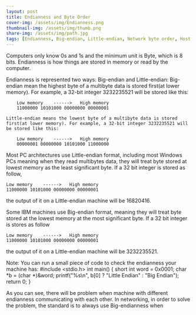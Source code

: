 ```yaml
---
layout: post
title: Endianness and Byte Order
cover-img: /assets/img/Endianness.png
thumbnail-img: /assets/img/thumb.png
share-img: /assets/img/path.jpg
tags: [Endianness, Big-endian, Little-endian, Network byte order, Host byte order]
---
```


Computers only know 0s and 1s and the minimum unit is Byte, which is 8 bits. Endianness is how things are stored in memory or read by the computer.

Endianness is represented two ways: Big-endian and Little-endian:
    Big-endian mean the highest byte of a multibyte data is stored first(at lower memory). For example, a 32-bit integer 3232235521 will be stored like this:

        Low memory    ------>   High memory
        11000000 10101000 00000000 00000001   

    Little-endian means the lowest byte of a multibyte data is stored first(at lower memory). For example, a 32-bit integer 3232235521 will be stored like this:

        Low memory    ------>   High memory
        00000001 00000000 10101000 11000000  

Most PC architectures use Little-endian format, including most Windows PCs meaning when they read multibytes data, they will treat byte stored at lowest memory as the least significant byte. If a 32 bit integer is stored as follow,

    Low memory    ------>   High memory
    11000000 10101000 00000000 00000001
the output of it on a Little-endian machine will be 16820416. 

Some IBM machines use Big-endian format, meaning they will treat byte stored at the lowest memory at the most significant byte. If a 32 bit integer is stores as follow

    Low memory    ------>   High memory
    11000000 10101000 00000000 00000001
the output of it on a Little-endian machine will be 3232235521.

Note: You can run a small piece of code to check the endianness your machine has:
    #include <stdio.h>
    int main() 
    {
        short int word = 0x0001;
        char *b = (char *)&word;
        printf("%s\n", b[0] ? "Little Endian" : "Big Endian");
        return 0;
    }

As you can see, there will be problem when machine with different endianness communicating with each other. In networking, in order to solve the problem, the standard is to always use Big-endianness when
